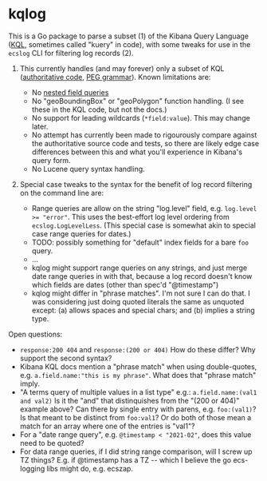 # kqlog

This is a Go package to parse a subset (1) of the Kibana Query Language
([KQL](https://www.elastic.co/guide/en/kibana/current/kuery-query.html),
sometimes called "kuery" in code), with some tweaks for use in the
`ecslog` CLI for filtering log records (2).

1. This currently handles (and may forever) only a subset of KQL
   ([authoritative code](https://github.com/elastic/kibana/tree/master/src/plugins/data/common/es_query/kuery/),
   [PEG grammar](https://github.com/elastic/kibana/blob/master/src/plugins/data/common/es_query/kuery/ast/kuery.peg)).
   Known limitations are:
   - No [nested field queries](https://www.elastic.co/guide/en/kibana/current/kuery-query.html#_nested_field_queries)
   - No "geoBoundingBox" or "geoPolygon" function handling. (I see these
     in the KQL code, but not the docs.)
   - No support for leading wildcards (`*field:value`). This may change later.
   - No attempt has currently been made to rigourously compare against the
     authoritative source code and tests, so there are likely edge case
     differences between this and what you'll experience in Kibana's
     query form.
   - No Lucene query syntax handling.

2. Special case tweaks to the syntax for the benefit of log record filtering
   on the command line are:
   - Range queries are allow on the string "log.level" field, e.g.
     `log.level >= "error"`. This uses the best-effort log level ordering
     from `ecslog.LogLevelLess`. (This special case is somewhat akin to special
     case range queries for dates.)
   - TODO: possibly something for "default" index fields for a bare `foo` query.
   - ...
   - kqlog might support range queries on any strings, and just merge date
     range queries in with that, because a log record doesn't know which
     fields are dates (other than spec'd "@timestamp")
   - kqlog might differ in "phrase matches". I'm not sure I can do that. I was
     considering just doing quoted literals the same as unquoted except: (a)
     allows spaces and special chars; and (b) implies a string type.

Open questions:

- `response:200 404` and `response:(200 or 404)`
  How do these differ? Why support the second syntax?
- Kibana KQL docs mention a "phrase match" when using double-quotes, e.g.
  `a.field.name:"this is my phrase"`. What does that "phrase match" imply.
- "A terms query of multiple values in a list type" e.g.: `a.field.name:(val1 and val2)`
  Is it the "and" that distinquishes from the "(200 or 404)" example above?
  Can there by single entry with parens, e.g. `foo:(val1)`?
  Is that meant to be distinct from `foo:val1`? Or do both of those mean a
  match for an array where one of the entries is "val1"?
- For a "date range query", e.g. `@timestamp < "2021-02"`, does this value need
  to be quoted?
- For data range queries, if I did string range comparison, will I screw up
  TZ things? E.g. if @timestamp has a TZ -- which I believe the go ecs-logging
  libs might do, e.g. ecszap.
